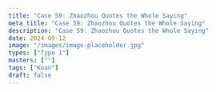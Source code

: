 ```yaml
---
title: "Case 59: Zhaozhou Quotes the Whole Saying"
meta_title: "Case 59: Zhaozhou Quotes the Whole Saying"
description: "Case 59: Zhaozhou Quotes the Whole Saying"
date: 2024-09-12
image: "/images/image-placeholder.jpg"
types: ["Type 1"]
masters: [""]
tags: ["Koan"]
draft: false
---
```


